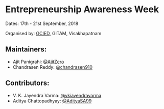 # Entrepreneurship Awareness Week

Dates: 17th - 21st September, 2018

Organised by: [GCIED](https://gcied.gitam.edu/), GITAM, Visakhapatnam

## Maintainers:
- Ajit Panigrahi: [@AjitZero](@AjitZero)
- Chandrasen Reddy: [@chandrasen910](@chandrasen910)

## Contributors:
- V. K. Jayendra Varma: [@vkjayendravarma](@vkjayendravarma)
- Aditya Chattopadhyay: [@AdityaSA99](@AdityaSA99)
